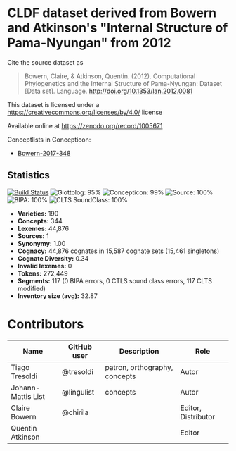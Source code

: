 # CLDF dataset derived from Bowern and Atkinson's "Internal Structure of Pama-Nyungan" from 2012

Cite the source dataset as

> Bowern, Claire, & Atkinson, Quentin. (2012). Computational Phylogenetics and the Internal Structure of Pama-Nyungan: Dataset [Data set]. Language. http://doi.org/10.1353/lan.2012.0081

This dataset is licensed under a https://creativecommons.org/licenses/by/4.0/ license

Available online at https://zenodo.org/record/1005671


Conceptlists in Concepticon:
- [Bowern-2017-348](https://concepticon.clld.org/contributions/Bowern-2017-348)
## Statistics


[![Build Status](https://travis-ci.org/lexibank/bowernpny.svg?branch=master)](https://travis-ci.org/lexibank/bowernpny)
![Glottolog: 95%](https://img.shields.io/badge/Glottolog-95%25-green.svg "Glottolog: 95%")
![Concepticon: 99%](https://img.shields.io/badge/Concepticon-99%25-green.svg "Concepticon: 99%")
![Source: 100%](https://img.shields.io/badge/Source-100%25-brightgreen.svg "Source: 100%")
![BIPA: 100%](https://img.shields.io/badge/BIPA-100%25-brightgreen.svg "BIPA: 100%")
![CLTS SoundClass: 100%](https://img.shields.io/badge/CLTS%20SoundClass-100%25-brightgreen.svg "CLTS SoundClass: 100%")

- **Varieties:** 190
- **Concepts:** 344
- **Lexemes:** 44,876
- **Sources:** 1
- **Synonymy:** 1.00
- **Cognacy:** 44,876 cognates in 15,587 cognate sets (15,461 singletons)
- **Cognate Diversity:** 0.34
- **Invalid lexemes:** 0
- **Tokens:** 272,449
- **Segments:** 117 (0 BIPA errors, 0 CTLS sound class errors, 117 CLTS modified)
- **Inventory size (avg):** 32.87

# Contributors

Name | GitHub user | Description | Role
--- | --- | --- | --- |
Tiago Tresoldi | @tresoldi | patron, orthography, concepts | Autor
Johann-Mattis List | @lingulist | concepts | Autor
Claire Bowern | @chirila | | Editor, Distributor
Quentin Atkinson | | | Editor


